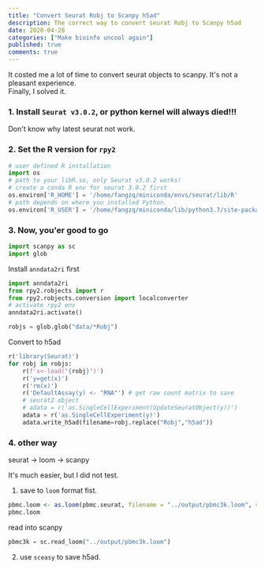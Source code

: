 ```yaml
---
title: "Convert Seurat Robj to Scanpy h5ad"
description: The correct way to convert seurat Robj to Scanpy h5ad
date: 2020-04-28
categories: ["Make bioinfo uncool again"]
published: true
comments: true
---
```


It costed me a lot of time to convert seurat objects to scanpy. It's not a pleasant experience.  
Finally, I solved it.  

### 1. Install `Seurat v3.0.2`, or python kernel will always died!!!
Don't know why latest seurat not work.

### 2. Set the R version for `rpy2`
```python
# user defined R installation
import os
# path to your libR.so, only Seurat v3.0.2 works! 
# create a conda R env for seurat 3.0.2 first
os.environ['R_HOME'] = '/home/fangzq/miniconda/envs/seurat/lib/R' 
# path depends on where you installed Python.
os.environ['R_USER'] = '/home/fangzq/miniconda/lib/python3.7/site-packages/rpy2' 
```
### 3. Now, you'er good to go
```python
import scanpy as sc
import glob
```

Install `anndata2ri` first
```python
import anndata2ri
from rpy2.robjects import r
from rpy2.robjects.conversion import localconverter
# activate rpy2 env
anndata2ri.activate()
```
```python
robjs = glob.glob("data/*Robj")
```
Convert to h5ad

```python
r('library(Seurat)')
for robj in robjs:
    r(f'x<-load("{robj}")')
    r('y=get(x)')
    r('rm(x)')
    r('DefaultAssay(y) <- "RNA"') # get raw count matrix to save
    # seurat2 object
    # adata = r('as.SingleCellExperiment(UpdateSeuratObject(y))')
    adata = r('as.SingleCellExperiment(y)')
    adata.write_h5ad(filename=robj.replace("Robj","h5ad"))
```

### 4. other way
seurat -> loom -> scanpy

It's much easier, but I did not test.

1. save to `loom` format fist.
```R
pbmc.loom <- as.loom(pbmc.seurat, filename = "../output/pbmc3k.loom", verbose = FALSE)
pbmc.loom
```
read into scanpy
```python
pbmc3k = sc.read_loom("../output/pbmc3k.loom")
```
2. use ``sceasy`` to save h5ad.

